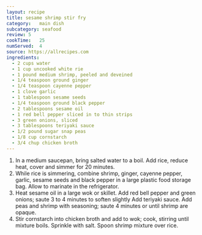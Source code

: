 ```yaml
---
layout: recipe
title: sesame shrimp stir fry
category:	main dish
subcategory: seafood
review:	5
cookTime:	25
numServed:	4
source: https://allrecipes.com
ingredients:
  - 2 cups water
  - 1 cup uncooked white rie
  - 1 pound medium shrimp, peeled and deveined
  - 1/4 teaspoon ground ginger
  - 1/4 teaspoon cayenne pepper
  - 1 clove garlic
  - 1 tablespoon sesame seeds
  - 1/4 teaspoon ground black pepper
  - 2 tablespoons sesame oil
  - 1 red bell pepper sliced in to thin strips
  - 3 green onions, sliced
  - 3 tablespoons teriyaki sauce
  - 1/2 pound sugar snap peas
  - 1/8 cup cornstarch
  - 3/4 chup chicken broth
---
```


1. In a medium saucepan, bring salted water to a boil. Add rice, reduce heat, cover and simmer for 20 minutes.
2. While rice is simmering, combine shrimp, ginger, cayenne pepper, garlic, sesame seeds and black pepper in a large plastic food storage bag. Allow to marinate in the refrigerator.
3. Heat sesame oil in a large wok or skillet. Add red bell pepper and green onions; saute 3 to 4 minutes to soften slightly Add teriyaki sauce. Add peas and shrimp with seasoning; saute 4 minutes or until shrimp are opaque.
4. Stir cornstarch into chicken broth and add to wok; cook, stirring until mixture boils. Sprinkle with salt. Spoon shrimp mixture over rice.
